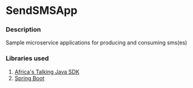 # SendSMSApp

### Description 
Sample microservice applications for producing and consuming sms(es)

### Libraries used
1. [Africa's Talking Java SDK](https://github.com/AfricasTalkingLtd/africastalking-java)
2. [Spring Boot](https://plugins.gradle.org/plugin/org.springframework.boot)
